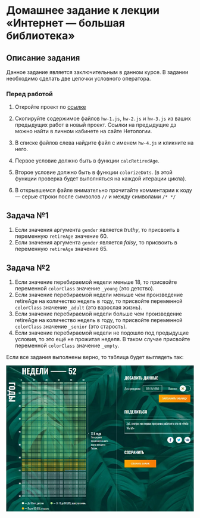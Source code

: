# Домашнее задание к лекции «Интернет — большая библиотека»

## Описание задания
Данное задание является заключительным в данном курсе.
В задании необходимо сделать две цепочки условного оператора.

### Перед работой
1. Откройте проект по [ссылке](https://repl.it/@netologySD/SD-diploma)

2. Скопируйте содержимое файлов `hw-1.js`, `hw-2.js`  и `hw-3.js` из ваших предыдущих работ в новый проект. Ссылки на предыдущие дз можно найти в личном кабинете на сайте Нетологии.

3. В списке файлов слева найдите файл с именем `hw-4.js` и кликните на него.

4. Первое условие должно быть в функции `calcRetiredAge`. 

5. Второе условие должно быть в функции `colorizeDots`. (в этой функции проверка будет выполняться на каждой итерации цикла).

6. В открывшемся файле внимательно прочитайте комментарии к коду — серые строки после символов `//` и между символами `/* */`

## Задача №1
1. Если значения аргумента `gender` является *truthy*, то присвоить в переменную `retireAge` значение 60.
2. Если значения аргумента `gender` является *falsy*, то присвоить в переменную `retireAge` значение 65.

## Задача №2
1. Если значение перебираемой недели меньше 18, то присвойте переменной `colorClass` значение `_young` (это детство).
2. Если значение перебираемой недели меньше чем произведение retireAge на количество недель в году, то присвойте переменной `colorClass` значение `_adult` (это взрослая жизнь).
3. Если значение перебираемой недели больше чем произведение retireAge на количество недель в году, то присвойте переменной `colorClass` значение `_senior` (это старость).
4. Если значение перебираемой недели не подошло под предыдущие условия, то это ещё не прожитая неделя. В таком случае присвойте переменной `colorClass` значение `_empty`.

Если все задания выполнены верно, то таблица будет выглядеть так:

![Результат четвёртого домашнего задания](../assets/hw-4.png)